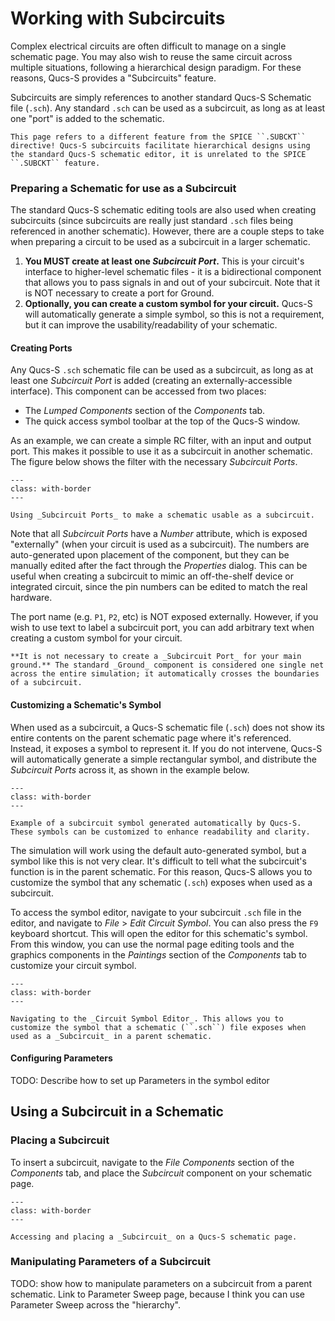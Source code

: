 # Working with Subcircuits

Complex electrical circuits are often difficult to manage on a single schematic page. You may also wish to reuse the same circuit across multiple situations, following a hierarchical design paradigm. For these reasons, Qucs-S provides a "Subcircuits" feature.

Subcircuits are simply references to another standard Qucs-S Schematic file (``.sch``). Any standard ``.sch`` can be used as a subcircuit, as long as at least one "port" is added to the schematic.

```{warning}
This page refers to a different feature from the SPICE ``.SUBCKT`` directive! Qucs-S subcircuits facilitate hierarchical designs using the standard Qucs-S schematic editor, it is unrelated to the SPICE ``.SUBCKT`` feature.
```

### Preparing a Schematic for use as a Subcircuit

The standard Qucs-S schematic editing tools are also used when creating subcircuits (since subcircuits are really just standard ``.sch`` files being referenced in another schematic). However, there are a couple steps to take when preparing a circuit to be used as a subcircuit in a larger schematic.

1. **You MUST create at least one _Subcircuit Port_.** This is your circuit's interface to higher-level schematic files - it is a bidirectional component that allows you to pass signals in and out of your subcircuit. Note that it is NOT necessary to create a port for Ground.
2. **Optionally, you can create a custom symbol for your circuit.** Qucs-S will automatically generate a simple symbol, so this is not a requirement, but it can improve the usability/readability of your schematic.

#### Creating Ports

Any Qucs-S ``.sch`` schematic file can be used as a subcircuit, as long as at least one _Subcircuit Port_ is added (creating an externally-accessible interface). This component can be accessed from two places:

* The _Lumped Components_ section of the _Components_ tab.
* The quick access symbol toolbar at the top of the Qucs-S window.

As an example, we can create a simple RC filter, with an input and output port. This makes it possible to use it as a subcircuit in another schematic. The figure below shows the filter with the necessary _Subcircuit Ports_.

```{figure} /subckts-and-ext-models/images/subckt-ports-example.drawio.png
---
class: with-border
---

Using _Subcircuit Ports_ to make a schematic usable as a subcircuit.
```

Note that all _Subcircuit Ports_ have a _Number_ attribute, which is exposed "externally" (when your circuit is used as a subcircuit). The numbers are auto-generated upon placement of the component, but they can be manually edited after the fact through the _Properties_ dialog. This can be useful when creating a subcircuit to mimic an off-the-shelf device or integrated circuit, since the pin numbers can be edited to match the real hardware.

The port name (e.g. ``P1``, ``P2``, etc) is NOT exposed externally. However, if you wish to use text to label a subcircuit port, you can add arbitrary text when creating a custom symbol for your circuit.

```{tip}
**It is not necessary to create a _Subcircuit Port_ for your main ground.** The standard _Ground_ component is considered one single net across the entire simulation; it automatically crosses the boundaries of a subcircuit.
```

#### Customizing a Schematic's Symbol

When used as a subcircuit, a Qucs-S schematic file (``.sch``) does not show its entire contents on the parent schematic page where it's referenced. Instead, it exposes a symbol to represent it. If you do not intervene, Qucs-S will automatically generate a simple rectangular symbol, and distribute the _Subcircuit Ports_ across it, as shown in the example below.

```{figure} /subckts-and-ext-models/images/automatic-subckt-symbol.png
---
class: with-border
---

Example of a subcircuit symbol generated automatically by Qucs-S. These symbols can be customized to enhance readability and clarity.
```

The simulation will work using the default auto-generated symbol, but a symbol like this is not very clear. It's difficult to tell what the subcircuit's function is in the parent schematic. For this reason, Qucs-S allows you to customize the symbol that any schematic (``.sch``) exposes when used as a subcircuit.

To access the symbol editor, navigate to your subcircuit ``.sch`` file in the editor, and navigate to _File_ > _Edit Circuit Symbol_. You can also press the ``F9`` keyboard shortcut. This will open the editor for this schematic's symbol. From this window, you can use the normal page editing tools and the graphics components in the _Paintings_ section of the _Components_ tab to customize your circuit symbol.

```{figure} /subckts-and-ext-models/images/customizing-circuit-symbol.drawio.png
---
class: with-border
---

Navigating to the _Circuit Symbol Editor_. This allows you to customize the symbol that a schematic (``.sch``) file exposes when used as a _Subcircuit_ in a parent schematic.
```

#### Configuring Parameters

TODO: Describe how to set up Parameters in the symbol editor

## Using a Subcircuit in a Schematic

### Placing a Subcircuit

To insert a subcircuit, navigate to the _File Components_ section of the _Components_ tab, and place the _Subcircuit_ component on your schematic page.

```{figure} /subckts-and-ext-models/images/unlinked-subckt.drawio.png
---
class: with-border
---

Accessing and placing a _Subcircuit_ on a Qucs-S schematic page.
```

### Manipulating Parameters of a Subcircuit

TODO: show how to manipulate parameters on a subcircuit from a parent schematic. Link to Parameter Sweep page, because I think you can use Parameter Sweep across the "hierarchy".